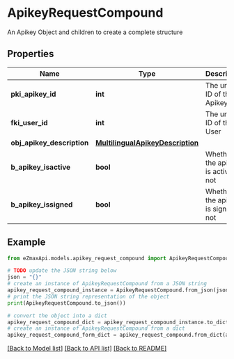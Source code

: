 # ApikeyRequestCompound

An Apikey Object and children to create a complete structure

## Properties

Name | Type | Description | Notes
------------ | ------------- | ------------- | -------------
**pki_apikey_id** | **int** | The unique ID of the Apikey | [optional] 
**fki_user_id** | **int** | The unique ID of the User | 
**obj_apikey_description** | [**MultilingualApikeyDescription**](MultilingualApikeyDescription.md) |  | 
**b_apikey_isactive** | **bool** | Whether the apikey is active or not | [optional] 
**b_apikey_issigned** | **bool** | Whether the apikey is signed or not | [optional] 

## Example

```python
from eZmaxApi.models.apikey_request_compound import ApikeyRequestCompound

# TODO update the JSON string below
json = "{}"
# create an instance of ApikeyRequestCompound from a JSON string
apikey_request_compound_instance = ApikeyRequestCompound.from_json(json)
# print the JSON string representation of the object
print(ApikeyRequestCompound.to_json())

# convert the object into a dict
apikey_request_compound_dict = apikey_request_compound_instance.to_dict()
# create an instance of ApikeyRequestCompound from a dict
apikey_request_compound_form_dict = apikey_request_compound.from_dict(apikey_request_compound_dict)
```
[[Back to Model list]](../README.md#documentation-for-models) [[Back to API list]](../README.md#documentation-for-api-endpoints) [[Back to README]](../README.md)


